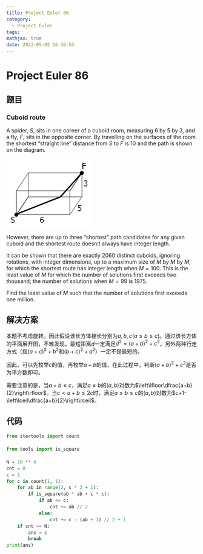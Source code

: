 ```yaml
---
title: Project Euler 86
category:
  - Project Euler
tags:
mathjax: true
date: 2022-05-02 16:36:53
---
```


<escape><!-- more --></escape>

# Project Euler 86

## 题目

### Cuboid route

A spider, $S$, sits in one corner of a cuboid room, measuring $6$ by $5$ by $3$, and a fly, $F$, sits in the opposite corner. By travelling on the surfaces of the room the shortest “straight line” distance from $S$ to $F$ is $10$ and the path is shown on the diagram.

![](../images/p086.png)

However, there are up to three “shortest” path candidates for any given cuboid and the shortest route doesn’t always have integer length.

It can be shown that there are exactly $2060$ distinct cuboids, ignoring rotations, with integer dimensions, up to a maximum size of $M$ by $M$ by $M$, for which the shortest route has integer length when $M = 100$. This is the least value of $M$ for which the number of solutions first exceeds two thousand; the number of solutions when $M = 99$ is $1975$.

Find the least value of $M$ such that the number of solutions first exceeds one million.

## 解决方案

本题不考虑旋转。因此假设该长方体棱长分别为$a,b,c(a\leq b\leq c)$。通过该长方体的平面展开图，不难发现，最短距离$d$一定满足$d^2=(a+b)^2+c^2$，另外两种行走方式（指$(a+c)^2+b^2$和$(b+c)^2+a^2$）一定不是最短的。

因此，可以先枚举$c$的值，再枚举$a+b$的值，在此过程中，判断$(a+b)^2+c^2$是否为平方数即可。

需要注意的是，当$a+b\leq c$，满足$a\leq b$的$(a,b)$对数为$\left\lfloor\dfrac{a+b}{2}\right\rfloor$。当$c< a+b\leq 2c$时，满足$a\leq b\leq c$的$(a,b)$对数为$c+1-\left\lceil\dfrac{a+b}{2}\right\rceil$。

## 代码

```py
from itertools import count

from tools import is_square

N = 10 ** 6
cnt = 0
c = 1
for c in count(1, 1):
    for ab in range(2, c * 2 + 1):
        if is_square(ab * ab + c * c):
            if ab <= c:
                cnt += ab // 2
            else:
                cnt += c - (ab + 1) // 2 + 1
    if cnt >= N:
        ans = c
        break
print(ans)

```
